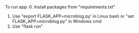 To run app:
0. Install packages from "requirements.txt"
1. Use "export FLASK_APP=microblog.py' in Linux bash or "set FLASK_APP=microblog.py" in Windows cmd
2. Use "flask run"